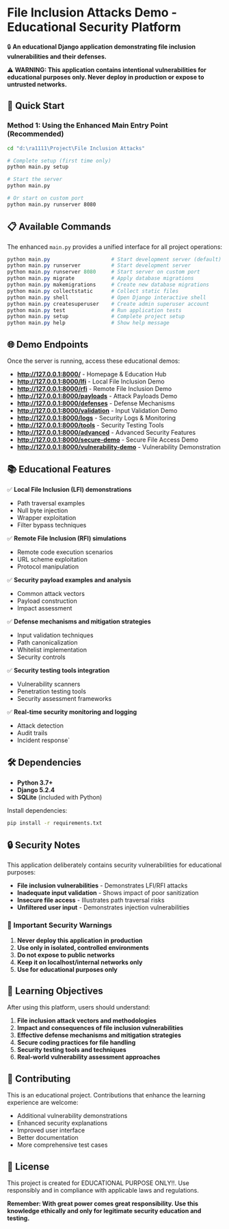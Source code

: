 # File Inclusion Attacks Demo - Educational Security Platform

🔒 **An educational Django application demonstrating file inclusion vulnerabilities and their defenses.**

⚠️ **WARNING: This application contains intentional vulnerabilities for educational purposes only. Never deploy in production or expose to untrusted networks.**

## 🚀 Quick Start

### Method 1: Using the Enhanced Main Entry Point (Recommended)
```bash
cd "d:\ra1111\Project\File Inclusion Attacks"

# Complete setup (first time only)
python main.py setup

# Start the server
python main.py

# Or start on custom port
python main.py runserver 8080
```

## 📋 Available Commands

The enhanced `main.py` provides a unified interface for all project operations:

```powershell
python main.py                    # Start development server (default)
python main.py runserver          # Start development server
python main.py runserver 8080     # Start server on custom port
python main.py migrate            # Apply database migrations
python main.py makemigrations     # Create new database migrations
python main.py collectstatic      # Collect static files
python main.py shell              # Open Django interactive shell
python main.py createsuperuser    # Create admin superuser account
python main.py test               # Run application tests
python main.py setup              # Complete project setup
python main.py help               # Show help message
```

## 🌐 Demo Endpoints

Once the server is running, access these educational demos:

- **http://127.0.0.1:8000/** - Homepage & Education Hub
- **http://127.0.0.1:8000/lfi** - Local File Inclusion Demo
- **http://127.0.0.1:8000/rfi** - Remote File Inclusion Demo  
- **http://127.0.0.1:8000/payloads** - Attack Payloads Demo
- **http://127.0.0.1:8000/defenses** - Defense Mechanisms
- **http://127.0.0.1:8000/validation** - Input Validation Demo
- **http://127.0.0.1:8000/logs** - Security Logs & Monitoring
- **http://127.0.0.1:8000/tools** - Security Testing Tools
- **http://127.0.0.1:8000/advanced** - Advanced Security Features
- **http://127.0.0.1:8000/secure-demo** - Secure File Access Demo
- **http://127.0.0.1:8000/vulnerability-demo** - Vulnerability Demonstration

## 📚 Educational Features

✅ **Local File Inclusion (LFI) demonstrations**
- Path traversal examples
- Null byte injection
- Wrapper exploitation
- Filter bypass techniques

✅ **Remote File Inclusion (RFI) simulations**
- Remote code execution scenarios
- URL scheme exploitation
- Protocol manipulation

✅ **Security payload examples and analysis**
- Common attack vectors
- Payload construction
- Impact assessment

✅ **Defense mechanisms and mitigation strategies**
- Input validation techniques
- Path canonicalization
- Whitelist implementation
- Security controls

✅ **Security testing tools integration**
- Vulnerability scanners
- Penetration testing tools
- Security assessment frameworks

✅ **Real-time security monitoring and logging**
- Attack detection
- Audit trails
- Incident response`

## 🛠️ Dependencies

- **Python 3.7+**
- **Django 5.2.4**
- **SQLite** (included with Python)

Install dependencies:
```bash
pip install -r requirements.txt
```

## 🔒 Security Notes

This application deliberately contains security vulnerabilities for educational purposes:

- **File inclusion vulnerabilities** - Demonstrates LFI/RFI attacks
- **Inadequate input validation** - Shows impact of poor sanitization
- **Insecure file access** - Illustrates path traversal risks
- **Unfiltered user input** - Demonstrates injection vulnerabilities

### 🚨 Important Security Warnings

1. **Never deploy this application in production**
2. **Use only in isolated, controlled environments**
3. **Do not expose to public networks**
4. **Keep it on localhost/internal networks only**
5. **Use for educational purposes only**

## 🎯 Learning Objectives

After using this platform, users should understand:

1. **File inclusion attack vectors and methodologies**
2. **Impact and consequences of file inclusion vulnerabilities**
3. **Effective defense mechanisms and mitigation strategies**
4. **Secure coding practices for file handling**
5. **Security testing tools and techniques**
6. **Real-world vulnerability assessment approaches**

## 🤝 Contributing

This is an educational project. Contributions that enhance the learning experience are welcome:

- Additional vulnerability demonstrations
- Enhanced security explanations
- Improved user interface
- Better documentation
- More comprehensive test cases

## 📄 License

This project is created for EDUCATIONAL PURPOSE ONLY!!. Use responsibly and in compliance with applicable laws and regulations.

**Remember: With great power comes great responsibility. Use this knowledge ethically and only for legitimate security education and testing.**